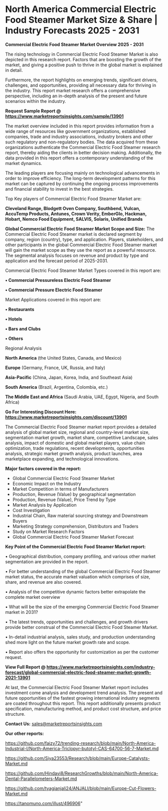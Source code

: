  # North America Commercial Electric Food Steamer Market Size & Share | Industry Forecasts 2025 - 2031

<Strong> Commercial Electric Food Steamer Market Overview 2025 - 2031</strong>

The rising technology in Commercial Electric Food Steamer Market is also depicted in this research report. Factors that are boosting the growth of the market, and giving a positive push to thrive in the global market is explained in detail.

Furthermore, the report highlights on emerging trends, significant drivers, challenges, and opportunities, providing all necessary data for thriving in the industry. This report market research offers a comprehensive perspective, including an in-depth analysis of the present and future scenarios within the industry.

<strong>Request Sample Report @ <a href=https://www.marketreportsinsights.com/sample/13901>https://www.marketreportsinsights.com/sample/13901</a></strong>

The market overview included in this report provides information from a wide range of resources like government organizations, established companies, trade and industry associations, industry brokers and other such regulatory and non-regulatory bodies. The data acquired from these organizations authenticate the Commercial Electric Food Steamer research report, thereby aiding the clients in better decision making. Additionally, the data provided in this report offers a contemporary understanding of the market dynamics.

The leading players are focusing mainly on technological advancements in order to improve efficiency. The long-term development patterns for this market can be captured by continuing the ongoing process improvements and financial stability to invest in the best strategies.

Top Key players of Commercial Electric Food Steamer Market are:

<strong>Cleveland Range, Blodgett Oven Company, Southbend, Vulcan, AccuTemp Products, Antunes, Crown Verity, EmberGlo, Hackman, Hobart, Nemco Food Equipment, SALVIS, Solaris, Unified Brands</strong>

<strong><b>Global Commercial Electric Food Steamer Market Scope and Size:</b></strong>
The Commercial Electric Food Steamer market is declared segment by company, region (country), type, and application. Players, stakeholders, and other participants in the global Commercial Electric Food Steamer market will gain the market scope as they use the report as a powerful resource. The segmental analysis focuses on revenue and product by type and application and the forecast period of 2025-2031.

Commercial Electric Food Steamer Market Types covered in this report are:

<strong>• Commercial Pressureless Electric Food Steamer

• Commercial Pressure Electric Food Steamer</strong>

Market Applications covered in this report are:

<strong>• Restaurants

• Hotels

• Bars and Clubs

• Others</strong> 

Regional Analysis

<strong>North America</strong> (the United States, Canada, and Mexico)

<strong>Europe</strong> (Germany, France, UK, Russia, and Italy)

<strong>Asia-Pacific</strong> (China, Japan, Korea, India, and Southeast Asia)

<strong>South America</strong> (Brazil, Argentina, Colombia, etc.)

<strong>The Middle East and Africa</strong> (Saudi Arabia, UAE, Egypt, Nigeria, and South Africa)

<strong>Go For Interesting Discount Here: <a href=https://www.marketreportsinsights.com/discount/13901>https://www.marketreportsinsights.com/discount/13901</a></strong>

The Commercial Electric Food Steamer market report provides a detailed analysis of global market size, regional and country-level market size, segmentation market growth, market share, competitive Landscape, sales analysis, impact of domestic and global market players, value chain optimization, trade regulations, recent developments, opportunities analysis, strategic market growth analysis, product launches, area marketplace expanding, and technological innovations.

<strong><b>Major factors covered in the report:</b></strong>
<ul>
  <li>Global Commercial Electric Food Steamer Market </li>
  <li>Economic Impact on the Industry</li>
  <li>Market Competition in terms of Manufacturers</li>
  <li>Production, Revenue (Value) by geographical segmentation</li>
  <li>Production, Revenue (Value), Price Trend by Type</li>
  <li>Market Analysis by Application</li>
  <li>Cost Investigation</li>
  <li>Industrial Chain, Raw material sourcing strategy and Downstream Buyers</li>
  <li>Marketing Strategy comprehension, Distributors and Traders</li>
  <li>Study on Market Research Factors</li>
  <li>Global Commercial Electric Food Steamer Market Forecast</li>
</ul>

<strong><b>Key Point of the Commercial Electric Food Steamer Market report:</b></strong>

• Geographical distribution, company profiling, and various other market segmentation are provided in the report.

• For better understanding of the global Commercial Electric Food Steamer market status, the accurate market valuation which comprises of size, share, and revenue are also covered.

• Analysis of the competitive dynamic factors better extrapolate the complete market overview

• What will be the size of the emerging Commercial Electric Food Steamer market in 2031?

• The latest trends, opportunities and challenges, and growth drivers provide better construal of the Commercial Electric Food Steamer Market.

• In-detail industrial analysis, sales study, and production understanding shed more light on the future market growth rate and scope.

• Report also offers the opportunity for customization as per the customer request.

<strong><b>View Full Report @ <a href=https://www.marketreportsinsights.com/industry-forecast/global-commercial-electric-food-steamer-market-growth-2021-13901>https://www.marketreportsinsights.com/industry-forecast/global-commercial-electric-food-steamer-market-growth-2021-13901</a></b></strong>


At last, the Commercial Electric Food Steamer Market report includes investment come analysis and development trend analysis. The present and future opportunities of the fastest growing international industry segments are coated throughout this report. This report additionally presents product specification, manufacturing method, and product cost structure, and price structure.

<strong>Contact Us:</strong>
sales@marketreportsinsights.com

<strong>Our other reports:</strong>

<a href=https://github.com/faizy72/trending-research/blob/main/North-America-Industrial-I/North-America-Triclopyr-butotyl-CAS-64700-56-7-Market.md>https://github.com/faizy72/trending-research/blob/main/North-America-Industrial-I/North-America-Triclopyr-butotyl-CAS-64700-56-7-Market.md</a>

<a href=https://github.com/Siya23553/Research/blob/main/Europe-Catalysts-Market.md>https://github.com/Siya23553/Research/blob/main/Europe-Catalysts-Market.md</a>

<a href=https://github.com/Hindavi8/ResearchGrowths/blob/main/North-America-Dental-Parallelometers-Market.md>https://github.com/Hindavi8/ResearchGrowths/blob/main/North-America-Dental-Parallelometers-Market.md</a>

<a href=https://github.com/tyagianjali24/ANJALI/blob/main/Europe-Cut-Flowers-Market.md>https://github.com/tyagianjali24/ANJALI/blob/main/Europe-Cut-Flowers-Market.md</a>

<a href=https://tanomuno.com/illust/496906>https://tanomuno.com/illust/496906</a>"
